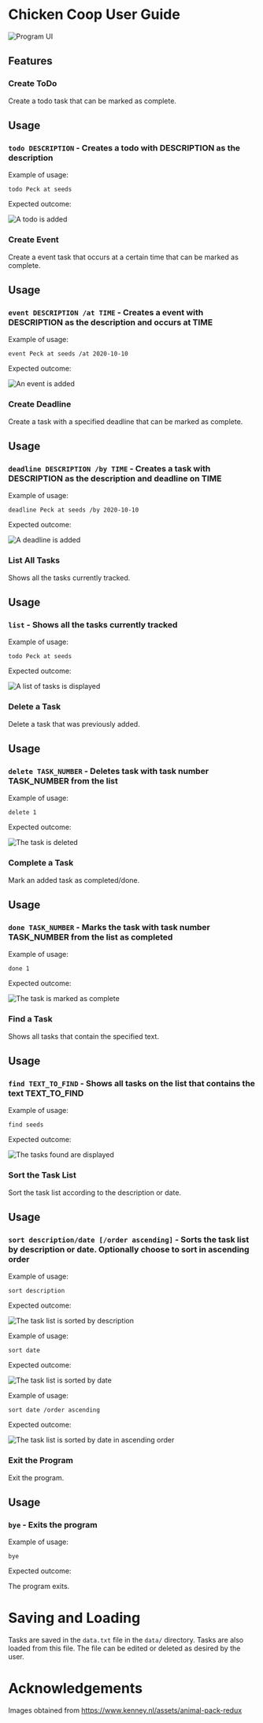 # Chicken Coop User Guide

![Program UI](Ui.png)

## Features 

### Create ToDo 
Create a todo task that can be marked as complete.

## Usage

### `todo DESCRIPTION` - Creates a todo with DESCRIPTION as the description

Example of usage: 

`todo Peck at seeds`

Expected outcome:

![A todo is added](images/ToDo.png)

### Create Event 
Create a event task that occurs at a certain time that can be marked as complete.

## Usage

### `event DESCRIPTION /at TIME` - Creates a event with DESCRIPTION as the description and occurs at TIME

Example of usage: 

`event Peck at seeds /at 2020-10-10`

Expected outcome:

![An event is added](images/Event.png)

### Create Deadline 
Create a task with a specified deadline that can be marked as complete.

## Usage

### `deadline DESCRIPTION /by TIME` - Creates a task with DESCRIPTION as the description and deadline on TIME

Example of usage: 

`deadline Peck at seeds /by 2020-10-10`

Expected outcome:

![A deadline is added](images/Deadline.png)

### List All Tasks 
Shows all the tasks currently tracked.

## Usage

### `list` - Shows all the tasks currently tracked

Example of usage: 

`todo Peck at seeds`

Expected outcome:

![A list of tasks is displayed](images/List.png)

### Delete a Task 
Delete a task that was previously added.

## Usage

### `delete TASK_NUMBER` - Deletes task with task number TASK_NUMBER from the list

Example of usage: 

`delete 1`

Expected outcome:

![The task is deleted](images/Delete.png)

### Complete a Task
Mark an added task as completed/done.

## Usage

### `done TASK_NUMBER` - Marks the task with task number TASK_NUMBER from the list as completed

Example of usage: 

`done 1`

Expected outcome:

![The task is marked as complete](images/Done.png)

### Find a Task
Shows all tasks that contain the specified text.

## Usage

### `find TEXT_TO_FIND` - Shows all tasks on the list that contains the text TEXT_TO_FIND

Example of usage: 

`find seeds`

Expected outcome:

![The tasks found are displayed](images/Find.png)

### Sort the Task List
Sort the task list according to the description or date.

## Usage

### `sort description/date [/order ascending]` - Sorts the task list by description or date. Optionally choose to sort in ascending order

Example of usage: 

`sort description`

Expected outcome:

![The task list is sorted by description](images/Sort_Description.png)

Example of usage: 

`sort date`

Expected outcome:

![The task list is sorted by date](images/Sort_Date.png)

Example of usage: 

`sort date /order ascending`

Expected outcome:

![The task list is sorted by date in ascending order](images/Sort_Date.png)

### Exit the Program
Exit the program.

## Usage

### `bye` - Exits the program

Example of usage: 

`bye`

Expected outcome:

The program exits.

# Saving and Loading
Tasks are saved in the `data.txt` file in the `data/` directory.
Tasks are also loaded from this file. The file can be edited or deleted
as desired by the user.

# Acknowledgements
Images obtained from https://www.kenney.nl/assets/animal-pack-redux
